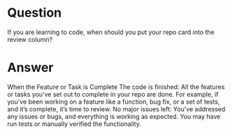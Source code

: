 # Question

If you are learning to code, when should you put your repo card into the review column?

# Answer

When the Feature or Task is Complete
The code is finished: All the features or tasks you've set out to complete in your repo are done. For example, if you've been working on a feature like a function, bug fix, or a set of tests, and it’s complete, it’s time to review.
No major issues left: You've addressed any issues or bugs, and everything is working as expected. You may have run tests or manually verified the functionality.
